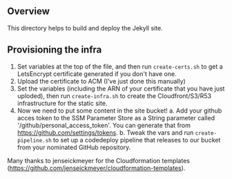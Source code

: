 Overview
--------
This directory helps to build and deploy the Jekyll site.


Provisioning the infra
----------------------
1. Set variables at the top of the file, and then run `create-certs.sh` to get a LetsEncrypt certificate generated if you don't have one.
2. Upload the certificate to ACM (I've just done this manually)
3. Set the variables (including the ARN of your certificate that you have just uploded), then run `create-infra.sh` to create the Cloudfront/S3/R53 infrastructure for the static site.
4. Now we need to put some content in the site bucket!
 a. Add your github acces token to the SSM Parameter Store as a String parameter called '/github/personal_access_token'. You can generate that from https://github.com/settings/tokens.
 b. Tweak the vars and run `create-pipeline.sh` to set up a codedeploy pipeline that releases to our bucket from your nominated GitHub repository.

Many thanks to jenseickmeyer for the Cloudformation templates (https://github.com/jenseickmeyer/cloudformation-templates).